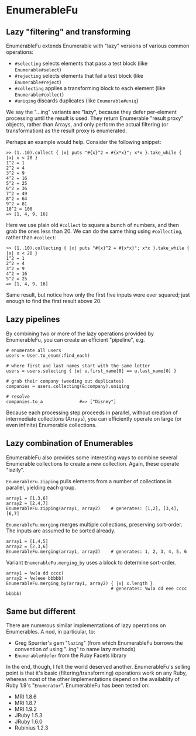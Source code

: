 EnumerableFu
============

Lazy "filtering" and transforming
---------------------------------

EnumerableFu extends Enumerable with "lazy" versions of various common operations:

* `#selecting` selects elements that pass a test block (like `Enumerable#select`)
* `#rejecting` selects elements that fail a test block (like `Enumerable#reject`)
* `#collecting` applies a transforming block to each element (like `Enumerable#collect`)
* `#uniqing` discards duplicates (like `Enumerable#uniq`)

We say the "...ing" variants are "lazy", because they defer per-element processing until the result is used.  They return Enumerable "result proxy" objects, rather than Arrays, and only perform the actual filtering (or transformation) as the result proxy is enumerated.

Perhaps an example would help.  Consider the following snippet:

    >> (1..10).collect { |x| puts "#{x}^2 = #{x*x}"; x*x }.take_while { |x| x < 20 }
    1^2 = 1
    2^2 = 4
    3^2 = 9
    4^2 = 16
    5^2 = 25
    6^2 = 36
    7^2 = 49
    8^2 = 64
    9^2 = 81
    10^2 = 100
    => [1, 4, 9, 16]
    
Here we use plain old `#collect` to square a bunch of numbers, and then grab the ones less than 20. We can do the same thing using `#collecting`, rather than `#collect`:

    >> (1..10).collecting { |x| puts "#{x}^2 = #{x*x}"; x*x }.take_while { |x| x < 20 }
    1^2 = 1
    2^2 = 4
    3^2 = 9
    4^2 = 16
    5^2 = 25
    => [1, 4, 9, 16]

Same result, but notice how only the first five inputs were ever squared; just enough to find the first result above 20.

Lazy pipelines
--------------

By combining two or more of the lazy operations provided by EnumerableFu, you can create an efficient "pipeline", e.g.

    # enumerate all users
    users = User.to_enum(:find_each)

    # where first and last names start with the same letter
    users = users.selecting { |u| u.first_name[0] == u.last_name[0] }

    # grab their company (weeding out duplicates)
    companies = users.collecting(&:company).uniqing

    # resolve
    companies.to_a              #=> ["Disney"]

Because each processing step proceeds in parallel, without creation of intermediate collections (Arrays), you can efficiently operate on large (or even infinite) Enumerable collections.

Lazy combination of Enumerables
-------------------------------

EnumerableFu also provides some interesting ways to combine several Enumerable collections to create a new collection.  Again, these operate "lazily".

`EnumerableFu.zipping` pulls elements from a number of collections in parallel, yielding each group.

    array1 = [1,3,6]
    array2 = [2,4,7]
    EnumerableFu.zipping(array1, array2)    # generates: [1,2], [3,4], [6,7]

`EnumerableFu.merging` merges multiple collections, preserving sort-order.  The inputs are assumed to be sorted already.

    array1 = [1,4,5]
    array2 = [2,3,6]
    EnumerableFu.merging(array1, array2)    # generates: 1, 2, 3, 4, 5, 6

Variant `EnumerableFu.merging_by` uses a block to determine sort-order.

    array1 = %w(a dd cccc)
    array2 = %w(eee bbbbb)
    EnumerableFu.merging_by(array1, array2) { |x| x.length }
                                            # generates: %w(a dd eee cccc bbbbb)

Same but different
------------------

There are numerous similar implementations of lazy operations on Enumerables.  A nod, in particular, to:

* Greg Spurrier's gem "`lazing`" (from which EnumerableFu borrows the convention of using "..ing" to name lazy methods)
* `Enumerable#defer` from the Ruby Facets library

In the end, though, I felt the world deserved another.  EnumerableFu's selling point is that it's basic (filtering/transforming) operations work on any Ruby, whereas most of the other implementations depend on the availablity of Ruby 1.9's "`Enumerator`".  EnumerableFu has been tested on:

* MRI 1.8.6
* MRI 1.8.7
* MRI 1.9.2
* JRuby 1.5.3
* JRuby 1.6.0
* Rubinius 1.2.3
